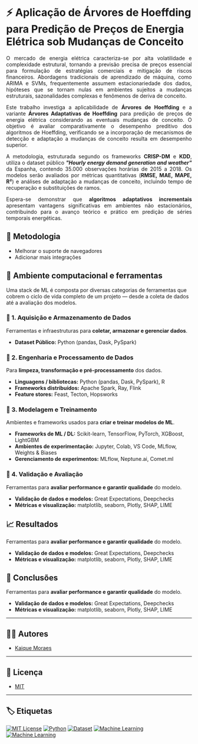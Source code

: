 # ⚡ Aplicação de Árvores de Hoeffding para Predição de Preços de Energia Elétrica sob Mudanças de Conceito

<p align="justify">
O mercado de energia elétrica caracteriza-se por alta volatilidade e complexidade estrutural, tornando a previsão precisa de preços essencial para formulação de estratégias comerciais e mitigação de riscos financeiros. Abordagens tradicionais de aprendizado de máquina, como ARIMA e SVMs, frequentemente assumem estacionariedade dos dados, hipóteses que se tornam nulas em ambientes sujeitos a mudanças estruturais, sazonalidades complexas e fenômenos de deriva de conceito.
</p>

<p align="justify">
Este trabalho investiga a aplicabilidade de <strong>Árvores de Hoeffding</strong> e a variante <strong>Árvores Adaptativas de Hoeffding</strong> para predição de preços de energia elétrica considerando as eventuais mudanças de conceito. O objetivo é avaliar comparativamente o desempenho preditivo dos algoritmos de Hoeffding, verificando se a incorporação de mecanismos de detecção e adaptação a mudanças de conceito resulta em desempenho superior.
</p>

<p align="justify">
A metodologia, estruturada segundo os frameworks <strong>CRISP-DM</strong> e <strong>KDD</strong>, utiliza o dataset público <em><strong>"Hourly energy demand generation and weather"</strong></em> da Espanha, contendo 35.000 observações horárias de 2015 a 2018. Os modelos serão avaliados por métricas quantitativas (<strong>RMSE, MAE, MAPE, R²</strong>) e análises de adaptação a mudanças de conceito, incluindo tempo de recuperação e substituições de ramos.
</p>

<p align="justify">
Espera-se demonstrar que <strong>algoritmos adaptativos incrementais</strong> apresentam vantagens significativas em ambientes não estacionários, contribuindo para o avanço teórico e prático em predição de séries temporais energéticas.
</p>


## 🧩 Metodologia

- Melhorar o suporte de navegadores  
- Adicionar mais integrações  

## 🧠 Ambiente computacional e ferramentas

Uma stack de ML é composta por diversas categorias de ferramentas que cobrem o ciclo de vida completo de um projeto — desde a coleta de dados até a avaliação dos modelos.


### 🧱 1. Aquisição e Armazenamento de Dados

Ferramentas e infraestruturas para **coletar, armazenar e gerenciar dados**.

- **Dataset Público:** Python (pandas, Dask, PySpark) 


### 🧹 2. Engenharia e Processamento de Dados

Para **limpeza, transformação e pré-processamento** dos dados.

- **Linguagens / bibliotecas:** Python (pandas, Dask, PySpark), R  
- **Frameworks distribuídos:** Apache Spark, Ray, Flink  
- **Feature stores:** Feast, Tecton, Hopsworks

### 🤖 3. Modelagem e Treinamento

Ambientes e frameworks usados para **criar e treinar modelos de ML**.

- **Frameworks de ML / DL:** Scikit-learn, TensorFlow, PyTorch, XGBoost, LightGBM  
- **Ambientes de experimentação:** Jupyter, Colab, VS Code, MLflow, Weights & Biases  
- **Gerenciamento de experimentos:** MLflow, Neptune.ai, Comet.ml

### 🧮 4. Validação e Avaliação

Ferramentas para **avaliar performance e garantir qualidade** do modelo.

- **Validação de dados e modelos:** Great Expectations, Deepchecks  
- **Métricas e visualização:** matplotlib, seaborn, Plotly, SHAP, LIME

## 📈 Resultados

Ferramentas para **avaliar performance e garantir qualidade** do modelo.

- **Validação de dados e modelos:** Great Expectations, Deepchecks  
- **Métricas e visualização:** matplotlib, seaborn, Plotly, SHAP, LIME

## 🎯 Conclusões

Ferramentas para **avaliar performance e garantir qualidade** do modelo.

- **Validação de dados e modelos:** Great Expectations, Deepchecks  
- **Métricas e visualização:** matplotlib, seaborn, Plotly, SHAP, LIME

---

## 👨‍💻 Autores

- [Kaique Moraes](https://www.linkedin.com/in/kaiquemoraesti/)
  
---

## 🪪 Licença

- [MIT](https://choosealicense.com/licenses/mit/)

---

## 🏷️ Etiquetas

[![MIT License](https://img.shields.io/badge/License-MIT-green.svg)](https://choosealicense.com/licenses/mit/)
[![Python](https://img.shields.io/badge/Python-3.10%2B-blue.svg)](https://www.python.org/)
[![Dataset](https://img.shields.io/badge/Dataset-Energy%20Consumption%20%26%20Weather-blueviolet.svg)](https://www.kaggle.com/datasets/nicholasjhana/energy-consumption-generation-prices-and-weather)
[![Machine Learning](https://img.shields.io/badge/Machine%20Learning-Hoeffding%20Trees-orange.svg)](https://riverml.xyz/dev/api/tree/HoeffdingTreeRegressor/)
[![Machine Learning](https://img.shields.io/badge/Machine%20Learning-Hoeffding%20Adaptatives%20Trees-red.svg)](https://riverml.xyz/dev/api/tree/HoeffdingAdaptiveTreeRegressor/)


